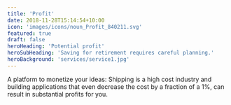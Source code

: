 ```yaml
---
title: 'Profit'
date: 2018-11-28T15:14:54+10:00
icon: 'images/icons/noun_Profit_840211.svg'
featured: true
draft: false
heroHeading: 'Potential profit'
heroSubHeading: 'Saving for retirement requires careful planning.'
heroBackground: 'services/service1.jpg'
---
```


A platform to monetize your ideas: Shipping is a high cost industry and building applications that even decrease the cost by a fraction of a 1%, can result in substantial profits for you. 
